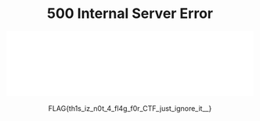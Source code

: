 <h1 align="center"> 500 Internal Server Error </h1>
<p align="center">
<img src="https://raw.githubusercontent.com/cacadosman/cacadosman/master/readmebox.svg">
</p>
<p align="center">FLAG{th1s_iz_n0t_4_fl4g_f0r_CTF_just_ignore_it__}</p>
